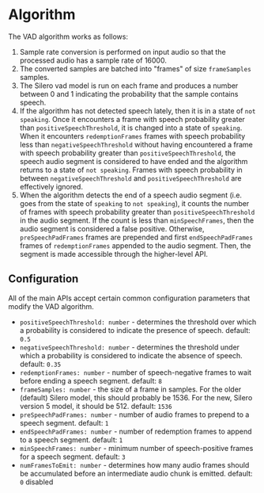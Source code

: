 # Algorithm

The VAD algorithm works as follows:

1. Sample rate conversion is performed on input audio so that the processed audio has a sample rate of 16000.
2. The converted samples are batched into "frames" of size `frameSamples` samples.
3. The Silero vad model is run on each frame and produces a number between 0 and 1 indicating the probability that the sample contains speech.
4. If the algorithm has not detected speech lately, then it is in a state of `not speaking`. Once it encounters a frame with speech probability greater than `positiveSpeechThreshold`, it is changed into a state of `speaking`. When it encounters `redemptionFrames` frames with speech probability less than `negativeSpeechThreshold` without having encountered a frame with speech probability greater than `positiveSpeechThreshold`, the speech audio segment is considered to have ended and the algorithm returns to a state of `not speaking`. Frames with speech probability in between `negativeSpeechThreshold` and `positiveSpeechThreshold` are effectively ignored.
5. When the algorithm detects the end of a speech audio segment (i.e. goes from the state of `speaking` to `not speaking`), it counts the number of frames with speech probability greater than `positiveSpeechThreshold` in the audio segment. If the count is less than `minSpeechFrames`, then the audio segment is considered a false positive. Otherwise, `preSpeechPadFrames` frames are prepended and first `endSpeechPadFrames` frames of `redemptionFrames` appended to the audio segment. Then, the segment is made accessible through the higher-level API.


## Configuration

All of the main APIs accept certain common configuration parameters that modify the VAD algorithm.

* `positiveSpeechThreshold: number` - determines the threshold over which a probability is considered to indicate the presence of speech. default: `0.5`
* `negativeSpeechThreshold: number` - determines the threshold under which a probability is considered to indicate the absence of speech. default: `0.35`
* `redemptionFrames: number` - number of speech-negative frames to wait before ending a speech segment. default: `8`
* `frameSamples: number` - the size of a frame in samples. For the older (default) Silero model, this should probably be 1536. For the new, Silero version 5 model, it should be 512. default: `1536`
* `preSpeechPadFrames: number` - number of audio frames to prepend to a speech segment. default: `1`
* `endSpeechPadFrames: number` - number of redemption frames to append to a speech segment. default: `1`
* `minSpeechFrames: number` - minimum number of speech-positive frames for a speech segment. default: `3`
* `numFramesToEmit: number` - determines how many audio frames should be accumulated before an intermediate audio chunk is emitted. default: `0` disabled
